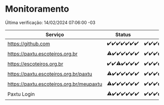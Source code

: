 # Monitoramento

Última verificação: 14/02/2024 07:06:00 -03

|Serviço|Status|Últimas 24h|
|---|---|---|
|https://github.com|<span title="2024-02-07: OK=24">✔️</span><span title="2024-02-08: OK=24">✔️</span><span title="2024-02-09: OK=24">✔️</span><span title="2024-02-10: OK=24">✔️</span><span title="2024-02-11: OK=24">✔️</span><span title="2024-02-12: OK=24">✔️</span><span title="2024-02-13: OK=10">✔️</span>|<span title="13/02/2024 07:06:00 -03 : 200">✔️</span><span title="13/02/2024 08:07:00 -03 : 200">✔️</span><span title="13/02/2024 09:10:00 -03 : 200">✔️</span><span title="13/02/2024 10:04:00 -03 : 200">✔️</span><span title="13/02/2024 11:06:00 -03 : 200">✔️</span><span title="13/02/2024 12:04:00 -03 : 200">✔️</span><span title="13/02/2024 13:08:00 -03 : 200">✔️</span><span title="13/02/2024 14:04:00 -03 : 200">✔️</span><span title="13/02/2024 15:08:00 -03 : 200">✔️</span><span title="13/02/2024 16:02:00 -03 : 200">✔️</span><span title="13/02/2024 17:06:00 -03 : 200">✔️</span><span title="13/02/2024 18:04:00 -03 : 200">✔️</span><span title="13/02/2024 19:07:00 -03 : 200">✔️</span><span title="13/02/2024 20:04:00 -03 : 200">✔️</span><span title="13/02/2024 21:29:00 -03 : 200">✔️</span><span title="13/02/2024 22:39:00 -03 : 200">✔️</span><span title="13/02/2024 23:13:00 -03 : 200">✔️</span><span title="14/02/2024 00:06:00 -03 : 200">✔️</span><span title="14/02/2024 01:07:00 -03 : 200">✔️</span><span title="14/02/2024 02:07:00 -03 : 200">✔️</span><span title="14/02/2024 03:09:00 -03 : 200">✔️</span><span title="14/02/2024 04:07:00 -03 : 200">✔️</span><span title="14/02/2024 05:08:00 -03 : 200">✔️</span><span title="14/02/2024 06:06:00 -03 : 200">✔️</span><span title="14/02/2024 07:06:00 -03 : 200">✔️</span>|
|https://paxtu.escoteiros.org.br|<span title="2024-02-07: OK=23, Falhas=1">⚠️</span><span title="2024-02-08: OK=24">✔️</span><span title="2024-02-09: OK=24">✔️</span><span title="2024-02-10: OK=24">✔️</span><span title="2024-02-11: OK=24">✔️</span><span title="2024-02-12: OK=24">✔️</span><span title="2024-02-13: OK=10">✔️</span>|<span title="13/02/2024 07:06:00 -03 : 200">✔️</span><span title="13/02/2024 08:07:00 -03 : 200">✔️</span><span title="13/02/2024 09:10:00 -03 : 200">✔️</span><span title="13/02/2024 10:04:00 -03 : 200">✔️</span><span title="13/02/2024 11:06:00 -03 : 200">✔️</span><span title="13/02/2024 12:04:00 -03 : 200">✔️</span><span title="13/02/2024 13:08:00 -03 : 200">✔️</span><span title="13/02/2024 14:04:00 -03 : 200">✔️</span><span title="13/02/2024 15:08:00 -03 : 200">✔️</span><span title="13/02/2024 16:02:00 -03 : 200">✔️</span><span title="13/02/2024 17:06:00 -03 : 200">✔️</span><span title="13/02/2024 18:04:00 -03 : 200">✔️</span><span title="13/02/2024 19:07:00 -03 : 200">✔️</span><span title="13/02/2024 20:04:00 -03 : 200">✔️</span><span title="13/02/2024 21:29:00 -03 : 200">✔️</span><span title="13/02/2024 22:39:00 -03 : 200">✔️</span><span title="13/02/2024 23:13:00 -03 : 200">✔️</span><span title="14/02/2024 00:06:00 -03 : 200">✔️</span><span title="14/02/2024 01:07:00 -03 : 200">✔️</span><span title="14/02/2024 02:07:00 -03 : 200">✔️</span><span title="14/02/2024 03:09:00 -03 : 200">✔️</span><span title="14/02/2024 04:07:00 -03 : 200">✔️</span><span title="14/02/2024 05:08:00 -03 : 200">✔️</span><span title="14/02/2024 06:06:00 -03 : 200">✔️</span><span title="14/02/2024 07:06:00 -03 : 200">✔️</span>|
|https://escoteiros.org.br|<span title="2024-02-07: OK=24">✔️</span><span title="2024-02-08: OK=24">✔️</span><span title="2024-02-09: OK=23, Falhas=1">⚠️</span><span title="2024-02-10: OK=24">✔️</span><span title="2024-02-11: OK=24">✔️</span><span title="2024-02-12: OK=24">✔️</span><span title="2024-02-13: OK=10">✔️</span>|<span title="13/02/2024 07:06:00 -03 : 200">✔️</span><span title="13/02/2024 08:07:00 -03 : 200">✔️</span><span title="13/02/2024 09:10:00 -03 : 200">✔️</span><span title="13/02/2024 10:04:00 -03 : 200">✔️</span><span title="13/02/2024 11:06:00 -03 : 200">✔️</span><span title="13/02/2024 12:04:00 -03 : 200">✔️</span><span title="13/02/2024 13:08:00 -03 : 200">✔️</span><span title="13/02/2024 14:04:00 -03 : 200">✔️</span><span title="13/02/2024 15:08:00 -03 : 200">✔️</span><span title="13/02/2024 16:02:00 -03 : 200">✔️</span><span title="13/02/2024 17:06:00 -03 : 200">✔️</span><span title="13/02/2024 18:04:00 -03 : 200">✔️</span><span title="13/02/2024 19:07:00 -03 : 200">✔️</span><span title="13/02/2024 20:04:00 -03 : 200">✔️</span><span title="13/02/2024 21:29:00 -03 : 200">✔️</span><span title="13/02/2024 22:39:00 -03 : 200">✔️</span><span title="13/02/2024 23:13:00 -03 : 200">✔️</span><span title="14/02/2024 00:06:00 -03 : 0">❌</span><span title="14/02/2024 01:07:00 -03 : 200">✔️</span><span title="14/02/2024 02:07:00 -03 : 200">✔️</span><span title="14/02/2024 03:09:00 -03 : 200">✔️</span><span title="14/02/2024 04:07:00 -03 : 200">✔️</span><span title="14/02/2024 05:08:00 -03 : 200">✔️</span><span title="14/02/2024 06:06:00 -03 : 200">✔️</span><span title="14/02/2024 07:06:00 -03 : 200">✔️</span>|
|https://paxtu.escoteiros.org.br/paxtu|<span title="2024-02-07: OK=23, Falhas=1">⚠️</span><span title="2024-02-08: OK=24">✔️</span><span title="2024-02-09: OK=24">✔️</span><span title="2024-02-10: OK=24">✔️</span><span title="2024-02-11: OK=24">✔️</span><span title="2024-02-12: OK=24">✔️</span><span title="2024-02-13: OK=10">✔️</span>|<span title="13/02/2024 07:06:00 -03 : 200">✔️</span><span title="13/02/2024 08:07:00 -03 : 200">✔️</span><span title="13/02/2024 09:10:00 -03 : 200">✔️</span><span title="13/02/2024 10:04:00 -03 : 200">✔️</span><span title="13/02/2024 11:06:00 -03 : 200">✔️</span><span title="13/02/2024 12:04:00 -03 : 200">✔️</span><span title="13/02/2024 13:08:00 -03 : 200">✔️</span><span title="13/02/2024 14:04:00 -03 : 200">✔️</span><span title="13/02/2024 15:08:00 -03 : 200">✔️</span><span title="13/02/2024 16:02:00 -03 : 200">✔️</span><span title="13/02/2024 17:06:00 -03 : 200">✔️</span><span title="13/02/2024 18:04:00 -03 : 200">✔️</span><span title="13/02/2024 19:07:00 -03 : 200">✔️</span><span title="13/02/2024 20:04:00 -03 : 200">✔️</span><span title="13/02/2024 21:29:00 -03 : 200">✔️</span><span title="13/02/2024 22:39:00 -03 : 200">✔️</span><span title="13/02/2024 23:13:00 -03 : 200">✔️</span><span title="14/02/2024 00:06:00 -03 : 200">✔️</span><span title="14/02/2024 01:07:00 -03 : 200">✔️</span><span title="14/02/2024 02:07:00 -03 : 200">✔️</span><span title="14/02/2024 03:09:00 -03 : 200">✔️</span><span title="14/02/2024 04:07:00 -03 : 200">✔️</span><span title="14/02/2024 05:08:00 -03 : 200">✔️</span><span title="14/02/2024 06:06:00 -03 : 200">✔️</span><span title="14/02/2024 07:06:00 -03 : 200">✔️</span>|
|https://paxtu.escoteiros.org.br/meupaxtu|<span title="2024-02-07: OK=23, Falhas=1">⚠️</span><span title="2024-02-08: OK=24">✔️</span><span title="2024-02-09: OK=24">✔️</span><span title="2024-02-10: OK=24">✔️</span><span title="2024-02-11: OK=24">✔️</span><span title="2024-02-12: OK=24">✔️</span><span title="2024-02-13: OK=10">✔️</span>|<span title="13/02/2024 07:06:00 -03 : 200">✔️</span><span title="13/02/2024 08:07:00 -03 : 200">✔️</span><span title="13/02/2024 09:10:00 -03 : 200">✔️</span><span title="13/02/2024 10:04:00 -03 : 200">✔️</span><span title="13/02/2024 11:06:00 -03 : 200">✔️</span><span title="13/02/2024 12:04:00 -03 : 200">✔️</span><span title="13/02/2024 13:08:00 -03 : 200">✔️</span><span title="13/02/2024 14:04:00 -03 : 200">✔️</span><span title="13/02/2024 15:08:00 -03 : 200">✔️</span><span title="13/02/2024 16:02:00 -03 : 200">✔️</span><span title="13/02/2024 17:06:00 -03 : 200">✔️</span><span title="13/02/2024 18:04:00 -03 : 200">✔️</span><span title="13/02/2024 19:07:00 -03 : 200">✔️</span><span title="13/02/2024 20:04:00 -03 : 200">✔️</span><span title="13/02/2024 21:29:00 -03 : 200">✔️</span><span title="13/02/2024 22:39:00 -03 : 200">✔️</span><span title="13/02/2024 23:13:00 -03 : 200">✔️</span><span title="14/02/2024 00:07:00 -03 : 200">✔️</span><span title="14/02/2024 01:07:00 -03 : 200">✔️</span><span title="14/02/2024 02:07:00 -03 : 200">✔️</span><span title="14/02/2024 03:09:00 -03 : 200">✔️</span><span title="14/02/2024 04:07:00 -03 : 200">✔️</span><span title="14/02/2024 05:08:00 -03 : 200">✔️</span><span title="14/02/2024 06:06:00 -03 : 200">✔️</span><span title="14/02/2024 07:06:00 -03 : 200">✔️</span>|
|Paxtu Login|<span title="2024-02-07: OK=23, Falhas=1">⚠️</span><span title="2024-02-08: OK=24">✔️</span><span title="2024-02-09: OK=24">✔️</span><span title="2024-02-10: OK=24">✔️</span><span title="2024-02-11: OK=24">✔️</span><span title="2024-02-12: OK=24">✔️</span><span title="2024-02-13: OK=10">✔️</span>|<span title="13/02/2024 07:06:00 -03 : 200">✔️</span><span title="13/02/2024 08:07:00 -03 : 200">✔️</span><span title="13/02/2024 09:10:00 -03 : 200">✔️</span><span title="13/02/2024 10:04:00 -03 : 200">✔️</span><span title="13/02/2024 11:06:00 -03 : 200">✔️</span><span title="13/02/2024 12:04:00 -03 : 200">✔️</span><span title="13/02/2024 13:08:00 -03 : 200">✔️</span><span title="13/02/2024 14:04:00 -03 : 200">✔️</span><span title="13/02/2024 15:08:00 -03 : 200">✔️</span><span title="13/02/2024 16:02:00 -03 : 200">✔️</span><span title="13/02/2024 17:06:00 -03 : 200">✔️</span><span title="13/02/2024 18:04:00 -03 : 200">✔️</span><span title="13/02/2024 19:07:00 -03 : 200">✔️</span><span title="13/02/2024 20:04:00 -03 : 200">✔️</span><span title="13/02/2024 21:29:00 -03 : 200">✔️</span><span title="13/02/2024 22:39:00 -03 : 200">✔️</span><span title="13/02/2024 23:13:00 -03 : 200">✔️</span><span title="14/02/2024 00:07:00 -03 : 200">✔️</span><span title="14/02/2024 01:07:00 -03 : 200">✔️</span><span title="14/02/2024 02:07:00 -03 : 200">✔️</span><span title="14/02/2024 03:09:00 -03 : 200">✔️</span><span title="14/02/2024 04:07:00 -03 : 200">✔️</span><span title="14/02/2024 05:08:00 -03 : 200">✔️</span><span title="14/02/2024 06:06:00 -03 : 200">✔️</span><span title="14/02/2024 07:06:00 -03 : 200">✔️</span>|
